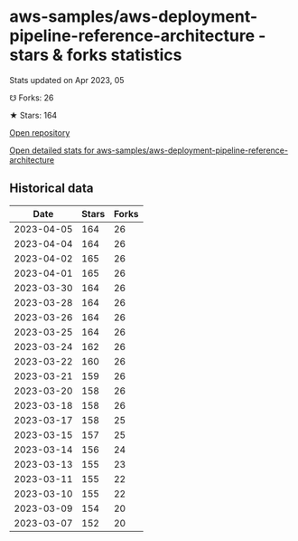 # aws-samples/aws-deployment-pipeline-reference-architecture - stars & forks statistics

Stats updated on Apr 2023, 05

☋ Forks: 26

★ Stars: 164

[Open repository](https://github.com/aws-samples/aws-deployment-pipeline-reference-architecture)

[Open detailed stats for aws-samples/aws-deployment-pipeline-reference-architecture](https://reviewgithub.com/rep/aws-samples/aws-deployment-pipeline-reference-architecture)

## Historical data
| Date | Stars | Forks |
|------|-------|-------|
| 2023-04-05 | 164 | 26 | 
| 2023-04-04 | 164 | 26 | 
| 2023-04-02 | 165 | 26 | 
| 2023-04-01 | 165 | 26 | 
| 2023-03-30 | 164 | 26 | 
| 2023-03-28 | 164 | 26 | 
| 2023-03-26 | 164 | 26 | 
| 2023-03-25 | 164 | 26 | 
| 2023-03-24 | 162 | 26 | 
| 2023-03-22 | 160 | 26 | 
| 2023-03-21 | 159 | 26 | 
| 2023-03-20 | 158 | 26 | 
| 2023-03-18 | 158 | 26 | 
| 2023-03-17 | 158 | 25 | 
| 2023-03-15 | 157 | 25 | 
| 2023-03-14 | 156 | 24 | 
| 2023-03-13 | 155 | 23 | 
| 2023-03-11 | 155 | 22 | 
| 2023-03-10 | 155 | 22 | 
| 2023-03-09 | 154 | 20 | 
| 2023-03-07 | 152 | 20 | 

